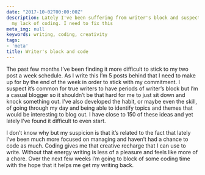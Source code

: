 ```yaml
---
date: "2017-10-02T00:00:00Z"
description: Lately I've been suffering from writer's block and suspect it's due to
  my lack of coding. I need to fix this
meta_img: null
keywords: writing, coding, creativity
tags:
- 'meta'
title: Writer's block and code
---
```


The past few months I’ve been finding it more difficult to stick to my two post a week schedule. As I write this I’m 5 posts behind that I need to make up for by the end of the week in order to stick with my commitment. I suspect it’s common for true writers to have periods of writer’s block but I’m a casual blogger so it shouldn’t be that hard for me to just sit down and knock something out. I’ve also developed the habit, or maybe even the skill, of going through my day and being able to identify topics and themes that would be interesting to blog out. I have close to 150 of these ideas and yet lately I’ve found it difficult to even start.

I don’t know why but my suspicion is that it’s related to the fact that lately I’ve been much more focused on managing and haven’t had a chance to code as much. Coding gives me that creative recharge that I can use to write. Without that energy writing is less of a pleasure and feels like more of a chore. Over the next few weeks I’m going to block of some coding time with the hope that it helps me get my writing back.

